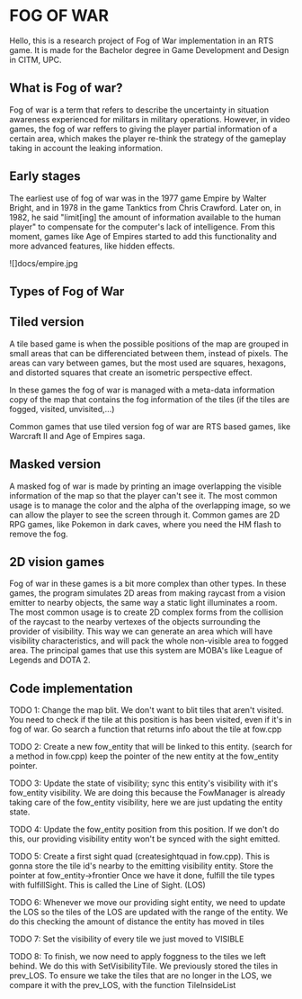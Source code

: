 # FOG OF WAR

Hello, this is a research project of Fog of War implementation in an RTS game. It is made for the Bachelor degree in Game Development and Design in CITM, UPC.

## What is Fog of war?

Fog of war is a term that refers to describe the uncertainty in situation awareness experienced for militars in military operations. However, in video games, the fog of war reffers to giving the player partial information of a certain area, which makes the player re-think the strategy of the gameplay taking in account the leaking information. 

## Early stages

The earliest use of fog of war was in the 1977 game Empire by Walter Bright, and in 1978 in the game Tanktics from Chris Crawford. Later on, in 1982, he said "limit[ing] the amount of information available to the human player" to compensate for the computer's lack of intelligence.
From this moment, games like Age of Empires started to add this functionality and more advanced features, like hidden effects. 

![]docs/empire.jpg

## Types of Fog of War

## Tiled version

A tile based game is when the possible positions of the map are grouped in small areas that can be differenciated between them, instead of pixels. The areas can vary between games, but the most used are squares, hexagons, and distorted squares that create an isometric perspective effect. 

In these games the fog of war is managed with a meta-data information copy of the map that contains the fog information of the tiles (if the tiles are fogged, visited, unvisited,...)

Common games that use tiled version fog of war are RTS based games, like Warcraft II and Age of Empires saga. 

## Masked version

A masked fog of war is made by printing an image overlapping the visible information of the map so that the player can't see it.
The most common usage is to manage the color and the alpha of the overlapping image, so we can allow the player to see the screen through it. 
Common games are 2D RPG games, like Pokemon in dark caves, where you need the HM flash to remove the fog. 

## 2D vision games

Fog of war in these games is a bit more complex than other types. In these games, the program simulates 2D areas from making raycast from a vision emitter to nearby objects, the same way a static light illuminates a room. The most common usage is to create 2D complex forms from the collision of the raycast to the nearby vertexes of the objects surrounding the provider of visibility. This way we can generate an area which will have visibility characteristics, and will pack the whole non-visible area to fogged area. The principal games that use this system are MOBA's like League of Legends and DOTA 2. 

## Code implementation

TODO 1: Change the map blit. We don't want to blit tiles that aren't visited. 
You need to check if the tile at this position is has been visited, even if it's in fog of war.
Go search a function that returns info about the tile at fow.cpp


TODO 2: Create a new fow_entity that will be linked to this entity. (search for a method in fow.cpp)
keep the pointer of the new entity at the fow_entity pointer. 

TODO 3: Update the state of visibility; sync this entity's visibility with it's fow_entity visibility.
We are doing this because the FowManager is already taking care of the fow_entity visibility, here we are just updating the entity state.

TODO 4: Update the fow_entity position from this position. 
If we don't do this, our providing visibility entity won't be synced with the sight emitted.

TODO 5: Create a first sight quad (createsightquad in fow.cpp). This is gonna store the tile id's nearby to the emitting visibility entity.
Store the pointer at fow_entity->frontier
Once we have it done, fulfill the tile types with fulfillSight. This is called the Line of Sight. (LOS)

TODO 6: Whenever we move our providing sight entity, we need to update the LOS so the tiles of the LOS are updated with the range of the entity.
We do this checking the amount of distance the entity has moved in tiles

TODO 7: Set the visibility of every tile we just moved to VISIBLE

TODO 8: To finish, we now need to apply foggness to the tiles we left behind. We do this with SetVisibilityTile. 
We previously stored the tiles in prev_LOS. 
To ensure we take the tiles that are no longer in the LOS, we compare it with the prev_LOS, with the function TileInsideList
